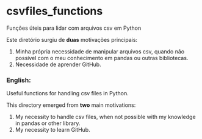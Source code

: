 # csvfiles_functions
 Funções úteis para lidar com arquivos csv em Python
 
 Este diretório surgiu de **duas** motivações principais: 
1) Minha própria necessidade de manipular arquivos csv, quando não possível com o meu conhecimento em pandas ou outras bibliotecas.
2) Necessidade de aprender GitHub.

### English:

Useful functions for handling csv files in Python.

This directory emerged from **two** main motivations:
1) My necessity to handle csv files, when not possible with my knowledge in pandas or other library.
2) My necessity to learn GitHub.
